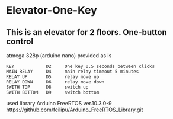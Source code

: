 # Elevator-One-Key
This is an elevator for 2 floors. One-button control
----------------------------------------------------
atmega 328p (arduino nano) provided as is
```
KEY            D2     One key 0.5 seconds between clicks
MAIN RELAY     D4     main relay timeout 5 minutes
RELAY UP       D5     relay move up
RELAY DOWN     D6     relay move down
SWITH TOP      D8     switch up
SWITH BOTTOM   D9     switch bottom
```

used library Arduino FreeRTOS ver.10.3.0-9 <https://github.com/feilipu/Arduino_FreeRTOS_Library.git>
